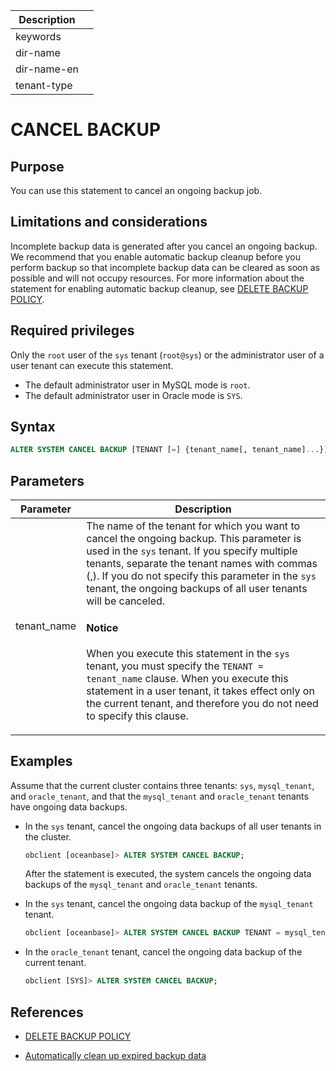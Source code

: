 | Description   |                 |
|---------------|-----------------|
| keywords      |                 |
| dir-name      |                 |
| dir-name-en   |                 |
| tenant-type   |                 |

# CANCEL BACKUP

## Purpose

You can use this statement to cancel an ongoing backup job.

## Limitations and considerations

Incomplete backup data is generated after you cancel an ongoing backup. We recommend that you enable automatic backup cleanup before you perform backup so that incomplete backup data can be cleared as soon as possible and will not occupy resources. For more information about the statement for enabling automatic backup cleanup, see [DELETE BACKUP POLICY](1600.delete-backup.md).

## Required privileges

Only the `root` user of the `sys` tenant (`root@sys`) or the administrator user of a user tenant can execute this statement. 

* The default administrator user in MySQL mode is `root`.
* The default administrator user in Oracle mode is `SYS`.

## Syntax

```sql
ALTER SYSTEM CANCEL BACKUP [TENANT [=] {tenant_name[, tenant_name]...}];
```

## Parameters

| Parameter | Description |
|-----------------------|--------------------------------------------------------------------------------------------------------------------------------------------|
| tenant_name | The name of the tenant for which you want to cancel the ongoing backup. This parameter is used in the `sys` tenant. If you specify multiple tenants, separate the tenant names with commas (,). If you do not specify this parameter in the `sys` tenant, the ongoing backups of all user tenants will be canceled. <main id="notice" type='notice'> <h4>Notice</h4><p>When you execute this statement in the `sys` tenant, you must specify the <code>TENANT = tenant_name</code> clause. When you execute this statement in a user tenant, it takes effect only on the current tenant, and therefore you do not need to specify this clause. </p></main> |

## Examples

Assume that the current cluster contains three tenants: `sys`, `mysql_tenant`, and `oracle_tenant`, and that the `mysql_tenant` and `oracle_tenant` tenants have ongoing data backups.

* In the `sys` tenant, cancel the ongoing data backups of all user tenants in the cluster.

   ```sql
   obclient [oceanbase]> ALTER SYSTEM CANCEL BACKUP;
   ```

   After the statement is executed, the system cancels the ongoing data backups of the `mysql_tenant` and `oracle_tenant` tenants.

* In the `sys` tenant, cancel the ongoing data backup of the `mysql_tenant` tenant.

   ```sql
   obclient [oceanbase]> ALTER SYSTEM CANCEL BACKUP TENANT = mysql_tenant;
   ```

* In the `oracle_tenant` tenant, cancel the ongoing data backup of the current tenant.

   ```sql
   obclient [SYS]> ALTER SYSTEM CANCEL BACKUP;
   ```

## References

* [DELETE BACKUP POLICY](1600.delete-backup.md)

* [Automatically clean up expired backup data](../../../../../600.manage/600.backup-and-recovery/500.clear-backup-data/100.cleaning-up-backed-up-data-automatically.md)
